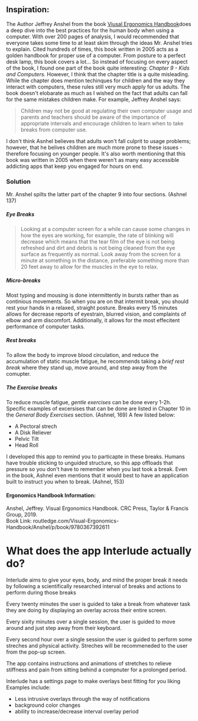 ## Inspiration:

The Author Jeffrey Anshel from the book [Viusal Ergonomics Handbook](routledge.com/Visual-Ergonomics-Handbook/Anshel/p/book/9780367392611)does a deep dive into the best practices for the human body when using a computer.
With over 200 pages of analysis, I would recommended that everyone takes some time to at least skim through the ideas Mr. Anshel tries to explain. Cited hundreds of times, this book written in 2005 acts as a golden handbook for proper use of a computer. From posture to a perfect desk lamp, this book covers a lot... So instead of focusing on every aspect of the book, I found one part of the book quite interesting: *Chapter 9 - Kids and Computers.*  However, I think that the chapter title is a quite misleading. While the chapter does mention techinques for children and the way they interact with computers, these rules still very much apply for us adults. The book doesn't elobarate as much as I wished on the fact that adults can fall for the same mistakes children make. For example, Jeffrey Anshel says:
> Children may not be good at regulating their own computer usage
and parents and teachers should be aware of the importance of appropriate
intervals and encourage children to learn when to take breaks from computer
use.

I don't think Asnhel believes that adults won't fall culprit to usage problems; however, that he belives children are much more prone to these issues - therefore focusing on younger people. It's also worth mentioning that this book was written in 2005 when there weren't as many easy accessible addicting apps that keep you engaged for hours on end.

### Solution

Mr. Anshel spilts the latter part of the chapter 9 into four sections. (Ashnel 137)

##### Eye Breaks
> Looking at a computer screen for a while can cause
some changes in how the eyes are working, for example, the rate of
blinking will decrease which means that the tear film of the eye is
not being refreshed and dirt and debris is not being cleaned from
the eye surface as frequently as normal.
Look away from the screen for a minute at something in the distance, preferable something more than 20 feet away to allow for the muscles in the eye to relax.

##### Micro-breaks
Most typing and mousing is done intermittently in bursts rather than as continious movements.
So when you are on that intermit break, you should rest your hands in a relaxed, straight posture. Breaks every 15 minutes allows for decrease reports of eyestrain, blurred vision, and complaints of elbow and arm discomfort. Additionally, it allows for the most effecitent performance of computer tasks.

##### Rest breaks
To allow the body to improve blood circulation, and reduce the accumulation of static muscle fatigue, he recommends taking a *brief rest break* where they stand up, move around, and step away from the comupter. 

##### The Exercise breaks
To reduce muscle fatigue, *gentle exercises* can be done every 1-2h. Specific examples of excersises that can be done are listed in Chapter 10 in the *General Body Exercises* section. (Ashnel, 169)
A few listed below:
- A Pectoral strech
- A Disk Reliever
- Pelvic Tilt
- Head Roll

I developed this app to remind you to particapte in these breaks. Humans have trouble sticking to unguided structure, so this app offloads that pressure so you don't have to remember when you last took a break. Even in the book, Ashnel even mentions that it would best to have an application built to instruct you when to break. (Ashnel, 153)

#### Ergonomics Handbook Information:
Anshel, Jeffrey. Visual Ergonomics Handbook. CRC Press, Taylor &amp; Francis Group, 2019.<br />
Book Link: routledge.com/Visual-Ergonomics-Handbook/Anshel/p/book/9780367392611

# What does the app Interlude actually do?

Interlude aims to give your eyes, body, and mind the proper break it needs by following a scientifically researched interval of breaks and actions to perform during those breaks 

Every twenty minutes the user is guided to take a break from whatever task they are doing by displaying an overlay across their entire screen. 

Every sixity minutes over a single session, the user is guided to move around and just step away from their keyboard.

Every second hour over a single session the user is guided to perform some streches and physical activity. Streches will be recommeneded to the user from the pop-up screen.

The app contains instructions and animations of stretches to relieve stiffness and pain from sitting behind a compnuter for a prolonged period.

Interlude has a settings page to make overlays best fitting for you liking
Examples include:
- Less intrusive overlays through the way of notifications
- background color changes
- ability to increase/decrease interval overlay period





